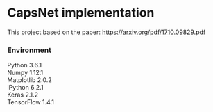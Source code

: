 # CapsNet implementation  
This project based on the paper: https://arxiv.org/pdf/1710.09829.pdf  

### Environment  
Python 3.6.1  
Numpy 1.12.1  
Matplotlib 2.0.2  
iPython 6.2.1  
Keras 2.1.2  
TensorFlow 1.4.1  
